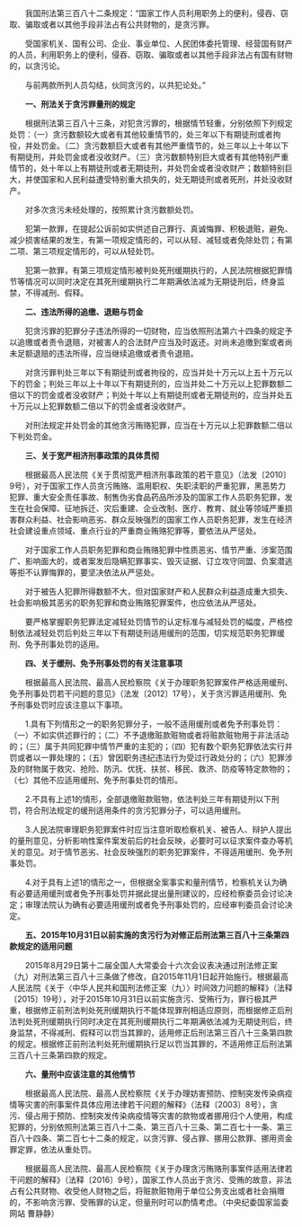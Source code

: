 　　我国刑法第三百八十二条规定：“国家工作人员利用职务上的便利，侵吞、窃取、骗取或者以其他手段非法占有公共财物的，是贪污罪。

　　受国家机关、国有公司、企业、事业单位、人民团体委托管理、经营国有财产的人员，利用职务上的便利，侵吞、窃取、骗取或者以其他手段非法占有国有财物的，以贪污论。

　　与前两款所列人员勾结，伙同贪污的，以共犯论处。”

　　**一、刑法关于贪污罪量刑的规定**

　　根据刑法第三百八十三条，对犯贪污罪的，根据情节轻重，分别依照下列规定处罚：（一）贪污数额较大或者有其他较重情节的，处三年以下有期徒刑或者拘役，并处罚金。（二）贪污数额巨大或者有其他严重情节的，处三年以上十年以下有期徒刑，并处罚金或者没收财产。（三）贪污数额特别巨大或者有其他特别严重情节的，处十年以上有期徒刑或者无期徒刑，并处罚金或者没收财产；数额特别巨大，并使国家和人民利益遭受特别重大损失的，处无期徒刑或者死刑，并处没收财产。

　　对多次贪污未经处理的，按照累计贪污数额处罚。

　　犯第一款罪，在提起公诉前如实供述自己罪行、真诚悔罪、积极退赃，避免、减少损害结果的发生，有第一项规定情形的，可以从轻、减轻或者免除处罚；有第二项、第三项规定情形的，可以从轻处罚。

　　犯第一款罪，有第三项规定情形被判处死刑缓期执行的，人民法院根据犯罪情节等情况可以同时决定在其死刑缓期执行二年期满依法减为无期徒刑后，终身监禁，不得减刑、假释。

　　**二、违法所得的追缴、退赔与罚金**

　　犯贪污罪的犯罪分子违法所得的一切财物，应当依照刑法第六十四条的规定予以追缴或者责令退赔，对被害人的合法财产应当及时返还。对尚未追缴到案或者尚未足额退赔的违法所得，应当继续追缴或者责令退赔。

　　对贪污罪判处三年以下有期徒刑或者拘役的，应当并处十万元以上五十万元以下的罚金；判处三年以上十年以下有期徒刑的，应当并处二十万元以上犯罪数额二倍以下的罚金或者没收财产；判处十年以上有期徒刑或者无期徒刑的，应当并处五十万元以上犯罪数额二倍以下的罚金或者没收财产。

　　对刑法规定并处罚金的其他贪污贿赂犯罪，应当在十万元以上犯罪数额二倍以下判处罚金。

　　**三、关于宽严相济刑事政策的具体贯彻**

　　根据最高人民法院《关于贯彻宽严相济刑事政策的若干意见》（法发〔2010〕9号），对于国家工作人员贪污贿赂、滥用职权、失职渎职的严重犯罪，黑恶势力犯罪、重大安全责任事故、制售伪劣食品药品所涉及的国家工作人员职务犯罪，发生在社会保障、征地拆迁、灾后重建、企业改制、医疗、教育、就业等领域严重损害群众利益、社会影响恶劣、群众反映强烈的国家工作人员职务犯罪，发生在经济社会建设重点领域、重点行业的严重商业贿赂犯罪等，要依法从严惩处。

　　对于国家工作人员职务犯罪和商业贿赂犯罪中性质恶劣、情节严重、涉案范围广、影响面大的，或者案发后隐瞒犯罪事实、毁灭证据、订立攻守同盟、负案潜逃等拒不认罪悔罪的，要坚决依法从严惩处。

　　对于被告人犯罪所得数额不大，但对国家财产和人民群众利益造成重大损失、社会影响极其恶劣的职务犯罪和商业贿赂犯罪案件，也应依法从严惩处。

　　要严格掌握职务犯罪法定减轻处罚情节的认定标准与减轻处罚的幅度，严格控制依法减轻处罚后判处三年以下有期徒刑适用缓刑的范围，切实规范职务犯罪缓刑、免予刑事处罚的适用。

　　**四、关于缓刑、免予刑事处罚的有关注意事项**

　　根据最高人民法院、最高人民检察院《关于办理职务犯罪案件严格适用缓刑、免予刑事处罚若干问题的意见》（法发〔2012〕17号），关于贪污罪适用缓刑、免予刑事处罚时应该注意以下事项。

　　1.具有下列情形之一的职务犯罪分子，一般不适用缓刑或者免予刑事处罚：（一）不如实供述罪行的；（二）不予退缴赃款赃物或者将赃款赃物用于非法活动的；（三）属于共同犯罪中情节严重的主犯的；（四）犯有数个职务犯罪依法实行并罚或者以一罪处理的；（五）曾因职务违纪违法行为受过行政处分的；（六）犯罪涉及的财物属于救灾、抢险、防汛、优抚、扶贫、移民、救济、防疫等特定款物的；（七）其他不应适用缓刑、免予刑事处罚的情形。

　　2.不具有上述1的情形，全部退缴赃款赃物，依法判处三年有期徒刑以下刑罚，符合刑法规定的缓刑适用条件的贪污犯罪分子，可以适用缓刑。

　　3.人民法院审理职务犯罪案件时应当注意听取检察机关、被告人、辩护人提出的量刑意见，分析影响性案件案发前后的社会反映，必要时可以征求案件查办等机关的意见。对于情节恶劣、社会反映强烈的职务犯罪案件，不得适用缓刑、免予刑事处罚。

　　4.对于具有上述1的情形之一，但根据全案事实和量刑情节，检察机关认为确有必要适用缓刑或者免予刑事处罚并据此提出量刑建议的，应经检察委员会讨论决定；审理法院认为确有必要适用缓刑或者免予刑事处罚的，应经审判委员会讨论决定。

　　**五、2015年10月31日以前实施的贪污行为对修正后刑法第三百八十三条第四款规定的适用问题**

　　2015年8月29日第十二届全国人大常委会十六次会议表决通过刑法修正案（九）对刑法第三百八十三条做了修改，自2015年11月1日起开始施行。根据最高人民法院《关于〈中华人民共和国刑法修正案（九）〉时间效力问题的解释》（法释〔2015〕19号），对于2015年10月31日以前实施贪污、受贿行为，罪行极其严重，根据修正前刑法判处死刑缓期执行不能体现罪刑相适应原则，而根据修正后刑法判处死刑缓期执行同时决定在其死刑缓期执行二年期满依法减为无期徒刑后，终身监禁，不得减刑、假释可以罚当其罪的，适用修正后刑法第三百八十三条第四款的规定。根据修正前刑法判处死刑缓期执行足以罚当其罪的，不适用修正后刑法第三百八十三条第四款的规定。

　　**六、量刑中应该注意的其他情节**

　　根据最高人民法院、最高人民检察院《关于办理妨害预防、控制突发传染病疫情等灾害的刑事案件具体应用法律若干问题的解释》（法释〔2003〕8号），贪污、侵占用于预防、控制突发传染病疫情等灾害的款物或者挪用归个人使用，构成犯罪的，分别依照刑法第三百八十二条、第三百八十三条、第二百七十一条、第三百八十四条、第二百七十二条的规定，以贪污罪、侵占罪、挪用公款罪、挪用资金罪定罪，依法从重处罚。

　　根据最高人民法院、最高人民检察院《关于办理贪污贿赂刑事案件适用法律若干问题的解释》（法释〔2016〕9号），国家工作人员出于贪污、受贿的故意，非法占有公共财物、收受他人财物之后，将赃款赃物用于单位公务支出或者社会捐赠的，不影响贪污罪、受贿罪的认定，但量刑时可以酌情考虑。（中央纪委国家监委网站 曹静静）